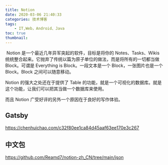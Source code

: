 ```yaml
---
title: Notion
date: 2020-03-06 21:40:33
categories: 技术博客
tags:
    - IT,Web，Android、Java
toc: true
thumbnail: 
---
```


​      Notion 是一个最近几年异军突起的软件，目标是将你的 Notes、Tasks、Wikis 统统整合起来。它抛弃了传统以篇为原子单位的做法，而是将所有的一切都当做 Block。可谓是 Everything is Block。一段文本是一个 Block，一张图片也是一个 Block。Block 之间可以随意移动。

Notion 的强大之处还在于提供了 Table 的功能，就是一个可视化的数据库。就是这个功能，让我们可以把其当做一个数据库来使用。

而且 Notion 广受好评的另外一个原因在于良好的写作体验。

<!--more-->

## Gatsby

https://chenhuichao.com/c32f80ee1ca84d45aaf63ee170e3c267

## 中文包

https://github.com/Reamd7/notion-zh_CN/tree/main/json
